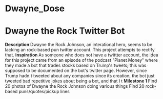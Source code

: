 # Dwayne_Dose
<h1> Dwayne the Rock Twitter Bot</h1>
<strong> Description </strong>
Dwayne the Rock Johnson, an interational hero, seems to be lacking an rock-based pun twitter account. This project attempts to rectify that. 
<strong> Inspiration </strong>
As someone who does not have a twittter account, the idea for this project came from an episode of the podcast "Planet Money" where they made a bot that trades stocks based on Trump's tweets; this was supposed to be documented on the bot's twitter page. However, since Trump hadn't tweeted about any companies since its creation, the bot just tweeted bad repetitive jokes about being a bot, and that I t
<strong> Milestone 1 </strong>
Find 20 photos of Dwayne the Rock Johnson doing various things 
Find 20 rock-based puns/quotes/pickup lines
